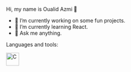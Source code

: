 Hi, my name is Oualid Azmi 👋

- 🔭 I’m currently working on some fun projects.
- 🌱 I’m currently learning React.
- 💬 Ask me anything.

Languages and tools: 

<div>
   <img align="left" alt="C" width="35px" src="https://e7.pngegg.com/pngimages/837/140/png-clipart-html-5-logo-html5-grey-black-icons-logos-emojis-tech-companies-thumbnail.png" style="padding-right:10px;" />
   

</div>
